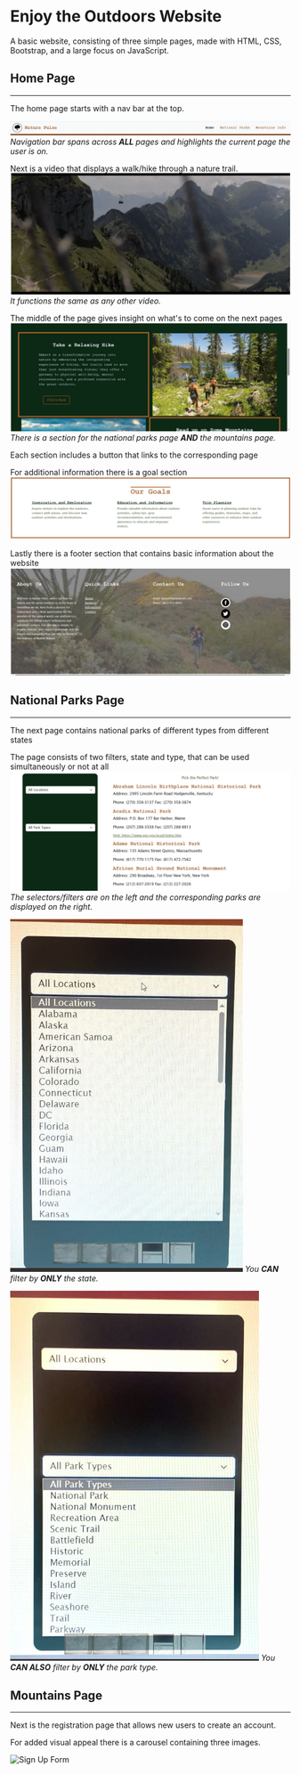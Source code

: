 # Enjoy the Outdoors Website

A basic website, consisting of three simple pages, made with HTML, CSS, Bootstrap, and a large focus on JavaScript.

## Home Page

---

The home page starts with a nav bar at the top.

![Navigation Bar](images/read-me-nav.JPG)
_Navigation bar spans across **ALL** pages and highlights the current page the user is on._


Next is a video that displays a walk/hike through a nature trail.
![Hiking Trail](images/read-me-video.JPG)
_It functions the same as any other video._

The middle of the page gives insight on what's to come on the next pages 
![Page Content](images/read-me-middle-of-home-page.JPG)
_There is a section for the national parks page **AND** the mountains page._

Each section includes a button that links to the corresponding page

For additional information there is a goal section
![Our Goals](images/read-me-goals.JPG)

Lastly there is a footer section that contains basic information about the website
![Page Footer](images/read-me-footer.JPG)

## National Parks Page

---

The next page contains national parks of different types from different states

The page consists of two filters, state and type, that can be used simultaneously or not at all
![National Parks](images/read-me-parks-page.JPG)
_The selectors/filters are on the left and the corresponding parks are displayed on the right._

![State Filter](images/read-me-state.JPG)
_You **CAN** filter by **ONLY** the state._

![Type Filter](images/read-me-type.JPG)
_You **CAN ALSO** filter by **ONLY** the park type._

## Mountains Page

---

Next is the registration page that allows new users to create an account.

For added visual appeal there is a carousel containing three images.

![Sign Up Form](images/registration.JPG)


